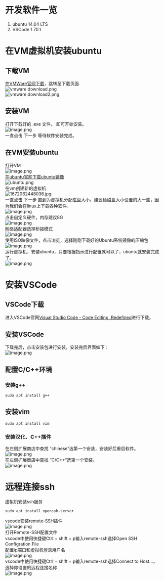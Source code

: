 <a name="vuACD"></a>
# 开发软件一览
1. ubuntu 14.04 LTS 
2. VSCode 1.70.1 
<a name="cc0jh"></a>
# 在VM虚拟机安装ubuntu
<a name="C3A1G"></a>
## 下载VM
[在VMWare官网下载](https://www.vmware.com/cn/products/workstation-pro.html)，跳转至下载页面<br />![vmware download.png](https://cdn.nlark.com/yuque/0/2022/png/2342281/1672061759540-63355c25-b661-4a58-9965-57ef079463bb.png#averageHue=%23dfeec9&clientId=u77c0cd5f-771e-4&crop=0&crop=0&crop=1&crop=1&from=paste&height=384&id=uaf9a21a2&margin=%5Bobject%20Object%5D&name=vmware%20download.png&originHeight=384&originWidth=1418&originalType=binary&ratio=1&rotation=0&showTitle=false&size=59656&status=done&style=none&taskId=uf185b94e-710e-4a87-8d01-deb0bf8cbfb&title=&width=1418)<br />![vmware download2.png](https://cdn.nlark.com/yuque/0/2022/png/2342281/1672061766312-28062e0a-e964-49cd-93fb-fe7cc60d0271.png#averageHue=%23e6e5d0&clientId=u77c0cd5f-771e-4&crop=0&crop=0&crop=1&crop=1&from=paste&height=586&id=uefaa577b&margin=%5Bobject%20Object%5D&name=vmware%20download2.png&originHeight=586&originWidth=1349&originalType=binary&ratio=1&rotation=0&showTitle=false&size=221662&status=done&style=none&taskId=u5aebd0d2-9139-4757-ab4b-6546d9b09ef&title=&width=1349)
<a name="Q8d3q"></a>
## 安装VM
打开下载好的 .exe 文件， 即可开始安装。<br />![image.png](https://cdn.nlark.com/yuque/0/2022/png/2342281/1672061920018-f5e20b0f-acbd-41a5-ac1a-9a4509a4a747.png#averageHue=%23e4e3e3&clientId=u77c0cd5f-771e-4&crop=0&crop=0&crop=1&crop=1&from=paste&id=u6484f866&margin=%5Bobject%20Object%5D&name=image.png&originHeight=530&originWidth=658&originalType=url&ratio=1&rotation=0&showTitle=false&size=98082&status=done&style=none&taskId=u2a4523f7-e7a3-40eb-82b4-36cd45a5ffb&title=)<br />一直点击 下一步 等待软件安装完成。
<a name="IzHMc"></a>
## 在VM安装ubuntu
打开VM<br />![image.png](https://cdn.nlark.com/yuque/0/2022/png/2342281/1672062141206-990e3dad-086d-401e-8235-719f3b82939b.png#averageHue=%23fafaf9&clientId=u77c0cd5f-771e-4&crop=0&crop=0&crop=1&crop=1&from=paste&id=u79c5b031&margin=%5Bobject%20Object%5D&name=image.png&originHeight=796&originWidth=1527&originalType=url&ratio=1&rotation=0&showTitle=false&size=98338&status=done&style=none&taskId=uad694323-2073-448a-9e9e-bf51aa00a5a&title=)<br />[在ubuntu官网下载ubuntu镜像](https://ubuntu.com/)<br />![ubuntu.png](https://cdn.nlark.com/yuque/0/2022/png/2342281/1672062388448-8a67ac1e-5a51-41e6-8c1e-a1b975b620c4.png#averageHue=%23373433&clientId=u77c0cd5f-771e-4&crop=0&crop=0&crop=1&crop=1&from=drop&id=u6b744f97&margin=%5Bobject%20Object%5D&name=ubuntu.png&originHeight=454&originWidth=1338&originalType=binary&ratio=1&rotation=0&showTitle=false&size=116641&status=done&style=none&taskId=u03b928ed-7a19-4f8e-aff8-6ad6a948d4c&title=)<br />在vm创建新的虚拟机<br />![1672062448036.jpg](https://cdn.nlark.com/yuque/0/2022/jpeg/2342281/1672062462993-3160f9ae-7156-46d9-b50b-5c6f0641645c.jpeg#averageHue=%23f3f1f1&clientId=u77c0cd5f-771e-4&crop=0&crop=0&crop=1&crop=1&from=paste&height=440&id=u726cd487&margin=%5Bobject%20Object%5D&name=1672062448036.jpg&originHeight=440&originWidth=513&originalType=binary&ratio=1&rotation=0&showTitle=false&size=42476&status=done&style=none&taskId=uce6286a9-f91b-4880-a904-d8b57a4cc23&title=&width=513)<br />一直点击 下一步 直到为虚拟机分配磁盘大小，建议给磁盘大小设置的大一些，因为我们会在linux上下载各种软件。<br />![image.png](https://cdn.nlark.com/yuque/0/2022/png/2342281/1672062544580-6f427bf6-4c09-40a6-b3db-2164ecc45cfa.png#averageHue=%23eaeaea&clientId=u77c0cd5f-771e-4&crop=0&crop=0&crop=1&crop=1&from=paste&id=uc89ad064&margin=%5Bobject%20Object%5D&name=image.png&originHeight=551&originWidth=570&originalType=url&ratio=1&rotation=0&showTitle=false&size=28931&status=done&style=none&taskId=ue08d030a-1a16-4c4f-b91e-caf851bf5b8&title=)<br />点击自定义硬件，内存建议8G<br />![image.png](https://cdn.nlark.com/yuque/0/2022/png/2342281/1672062658370-dab9d989-9254-44a5-9221-54edf940ee7e.png#averageHue=%23f9f9f8&clientId=u77c0cd5f-771e-4&crop=0&crop=0&crop=1&crop=1&from=paste&id=uf6cd42dd&margin=%5Bobject%20Object%5D&name=image.png&originHeight=966&originWidth=860&originalType=url&ratio=1&rotation=0&showTitle=false&size=64256&status=done&style=none&taskId=ubfe4fb6a-16c6-4da9-8196-53b92c783c0&title=)<br />网络适配器选择桥接模式<br />![image.png](https://cdn.nlark.com/yuque/0/2022/png/2342281/1672062705684-112abb3e-c7f1-4f91-b220-5cb33ee306de.png#averageHue=%23f8f7f7&clientId=u77c0cd5f-771e-4&crop=0&crop=0&crop=1&crop=1&from=paste&id=u525eae6d&margin=%5Bobject%20Object%5D&name=image.png&originHeight=966&originWidth=860&originalType=url&ratio=1&rotation=0&showTitle=false&size=64395&status=done&style=none&taskId=u37506efb-d784-4f89-9d96-af1b5507bc7&title=)<br />使用ISO映像文件，点击浏览，选择刚刚下载好的Ubuntu系统镜像的压缩包<br />![image.png](https://cdn.nlark.com/yuque/0/2022/png/2342281/1672062729899-23b60c60-7b4f-49e8-b939-0ca1f85acf52.png#averageHue=%23f9f9f9&clientId=u77c0cd5f-771e-4&crop=0&crop=0&crop=1&crop=1&from=paste&id=u9b5f784d&margin=%5Bobject%20Object%5D&name=image.png&originHeight=966&originWidth=860&originalType=url&ratio=1&rotation=0&showTitle=false&size=58806&status=done&style=none&taskId=uadbad5d2-2073-4500-9f6a-9b3e7d47e5a&title=)<br />运行虚拟机，安装ubuntu，只要根据指示进行配置就可以了，ubuntu就安装完成了。<br />![image.png](https://cdn.nlark.com/yuque/0/2022/png/2342281/1672062854582-a4ac9e08-7c96-4f99-9911-4d3f586dc582.png#averageHue=%232d345b&clientId=u77c0cd5f-771e-4&crop=0&crop=0&crop=1&crop=1&from=paste&height=926&id=ua06af729&margin=%5Bobject%20Object%5D&name=image.png&originHeight=926&originWidth=1718&originalType=binary&ratio=1&rotation=0&showTitle=false&size=1400178&status=done&style=none&taskId=uec583cbf-11ca-4dcc-bd04-2f2476890f9&title=&width=1718)
<a name="kQLqj"></a>
# 安装VSCode
<a name="UHV30"></a>
## VSCode下载
进入VSCode官网[Visual Studio Code - Code Editing. Redefined](https://code.visualstudio.com/)进行下载。
<a name="NlRFb"></a>
## 安装VSCode
下载完后，点击安装包进行安装，安装完后界面如下：<br />![image.png](https://cdn.nlark.com/yuque/0/2022/png/2342281/1672063343898-78ed2413-1bc9-4e5b-ac2f-7d40665f9dfa.png#averageHue=%232d2d2d&clientId=u77c0cd5f-771e-4&crop=0&crop=0&crop=1&crop=1&from=paste&id=u7039670b&margin=%5Bobject%20Object%5D&name=image.png&originHeight=805&originWidth=1028&originalType=url&ratio=1&rotation=0&showTitle=false&size=114540&status=done&style=none&taskId=uc6e47615-6989-4bbf-9ab3-e3dad1b0a09&title=)
<a name="fWjFp"></a>
## 配置C/C++环境
<a name="P6bFl"></a>
### 安装g++
```
sudo apt install g++
```
<a name="oqPiz"></a>
## 安装vim
```
sudo apt install vim
```
<a name="k5i8v"></a>
### 安装汉化、C++插件
在左侧扩展商店中查找 ”chinese“选第一个安装，安装好后重启软件。<br />![image.png](https://cdn.nlark.com/yuque/0/2022/png/2342281/1672063612583-0a6510fa-df2a-4aef-95f7-19dd39ab69fb.png#averageHue=%23252423&clientId=u77c0cd5f-771e-4&crop=0&crop=0&crop=1&crop=1&from=paste&height=973&id=u36f2dddf&margin=%5Bobject%20Object%5D&name=image.png&originHeight=973&originWidth=1861&originalType=binary&ratio=1&rotation=0&showTitle=false&size=218484&status=done&style=none&taskId=u2d3fe68f-b2fc-4e83-926c-a647a93f318&title=&width=1861)<br />在左侧扩展商店中查找 ”C/C++“选第一个安装。<br />![image.png](https://cdn.nlark.com/yuque/0/2022/png/2342281/1672063678383-2729e203-9d1d-4de2-b01a-bffaa9b5d42c.png#averageHue=%23293037&clientId=u77c0cd5f-771e-4&crop=0&crop=0&crop=1&crop=1&from=paste&height=980&id=u465308c4&margin=%5Bobject%20Object%5D&name=image.png&originHeight=980&originWidth=303&originalType=binary&ratio=1&rotation=0&showTitle=false&size=116461&status=done&style=none&taskId=uf1f53a16-84d7-4555-9774-79b11617952&title=&width=303)
<a name="sK4mB"></a>
# 远程连接ssh
虚拟机安装ssh服务
```
sudo apt install openssh-server
```
vscode安装remote-SSH插件<br />![image.png](https://cdn.nlark.com/yuque/0/2022/png/2342281/1672064585406-9d108179-5357-44cd-b31b-45fbdc47e9d7.png#averageHue=%23292d32&clientId=u77c0cd5f-771e-4&crop=0&crop=0&crop=1&crop=1&from=paste&height=907&id=u32b47363&margin=%5Bobject%20Object%5D&name=image.png&originHeight=907&originWidth=292&originalType=binary&ratio=1&rotation=0&showTitle=false&size=96231&status=done&style=none&taskId=u30b0b5d8-08f1-44c4-a75c-5c8620345a1&title=&width=292)<br />打开Remote-SSH配置文件<br />vscode中使用快捷键Ctrl + shift + p输入remote-ssh选择Open SSH Configration File<br />配置ip端口和虚拟机登录用户名<br />![image.png](https://cdn.nlark.com/yuque/0/2022/png/2342281/1672064664842-549e44c8-f385-4eac-adf7-3ec6f92e6f9b.png#averageHue=%23282822&clientId=u77c0cd5f-771e-4&crop=0&crop=0&crop=1&crop=1&from=paste&height=294&id=u7dd6c2d9&margin=%5Bobject%20Object%5D&name=image.png&originHeight=294&originWidth=515&originalType=binary&ratio=1&rotation=0&showTitle=false&size=9476&status=done&style=none&taskId=ucd994a5e-defc-4bd5-bd11-a318ce5b430&title=&width=515)<br />vscode中使用快捷键Ctrl + shift + p输入remote-ssh选择Connect to Host…，选择你设置的远程连接名称<br />![image.png](https://cdn.nlark.com/yuque/0/2022/png/2342281/1672064691712-acd12856-c166-4f5c-bb4d-3907c71810b3.png#averageHue=%23393931&clientId=u77c0cd5f-771e-4&crop=0&crop=0&crop=1&crop=1&from=paste&height=133&id=u73390c65&margin=%5Bobject%20Object%5D&name=image.png&originHeight=133&originWidth=593&originalType=binary&ratio=1&rotation=0&showTitle=false&size=6202&status=done&style=none&taskId=u1933c813-a24a-470b-a1ef-914e650a482&title=&width=593)
